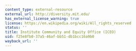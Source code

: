 ```yaml
---
content_type: external-resource
external_url: http://diversity.mit.edu/
has_external_license_warning: true
license: https://en.wikipedia.org/wiki/All_rights_reserved
status: ''
title: Institute Community and Equity Office (ICEO)
uid: f25e8fb0-37a5-46af-bb51-db1bcc16a9b0
wayback_url: ''
---
```

